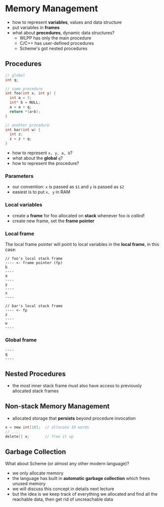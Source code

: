 # Memory Management

- how to represent __variables__, values and data structure
- put variables in __frames__
- what about __precedures__, dynamic data structures?
  - WLPP has only the main procedure
  - C/C++ has user-defined procedures
  - Scheme's got nested procedures

## Procedures

```c
// global
int q;

// some procedure
int foo(int x, int y) {
  int a = 3;
  int* b = NULL;
  a = a + q;
  return *(a+b);
}

// anohter procedure
int bar(int w) {
  int z;
  z = z + q;
}
```

- how to represent `x, y, a, b`?
- what about the __global__ `q`?
- how to represent the procedure?

### Parameters

- our convention: `x` is passed as `$1` and `y` is passed as `$2`
- easiest is to put `x, y` in RAM

### Local variables

- create a __frame__ for foo allocated on __stack__ whenever foo is _called_!
- create new frame, set the __frame pointer__

### Local frame

The local frame pointer will point to local variables in the __local frame__, in this case:

```
// foo's local stack frame
---- <- frame pointer (fp)
b
----
a
----
y
----
x
----

// bar's local stack frame
---- <- fp
z
----
w
----
```

### Global frame

```
----
q
----
```

## Nested Procedures

- the most inner stack frame must also have access to previously allocated stack frames

## Non-stack Memory Management

- allocated storage that __persists__ beyond procedure invocation

```c
x = new int[10];  // allocate 10 words
// ....
delete[] x;       // free it up
```

## Garbage Collection

What about Scheme (or almost any other modern language)?

- we only allocate memory
- the language has built in __automatic garbage collection__ which frees unused memory
- we will discuss this concept in details next lecture
- but the idea is we keep track of everything we allocated and find all the reachable data, 
  then get rid of uncreachable data